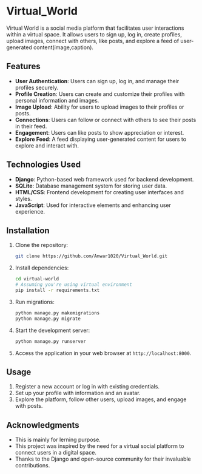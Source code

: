 # Virtual_World


Virtual World is a social media platform that facilitates user interactions within a virtual space. It allows users to sign up, log in, create profiles, upload images, connect with others, like posts, and explore a feed of user-generated content(image,caption).

## Features

- **User Authentication**: Users can sign up, log in, and manage their profiles securely.
- **Profile Creation**: Users can create and customize their profiles with personal information and images.
- **Image Upload**: Ability for users to upload images to their profiles or posts.
- **Connections**: Users can follow or connect with others to see their posts in their feed.
- **Engagement**: Users can like posts to show appreciation or interest.
- **Explore Feed**: A feed displaying user-generated content for users to explore and interact with.

## Technologies Used

- **Django**: Python-based web framework used for backend development.
- **SQLite**: Database management system for storing user data.
- **HTML/CSS**: Frontend development for creating user interfaces and styles.
- **JavaScript**: Used for interactive elements and enhancing user experience.

## Installation

1. Clone the repository:

    ```bash
    git clone https://github.com/Anwar1020/Virtual_World.git
    ```

2. Install dependencies:

    ```bash
    cd virtual-world
    # Assuming you're using virtual environment
    pip install -r requirements.txt
    ```

3. Run migrations:

    ```bash
    python manage.py makemigrations
    python manage.py migrate
    ```

4. Start the development server:

    ```bash
    python manage.py runserver
    ```

5. Access the application in your web browser at `http://localhost:8000`.

## Usage

1. Register a new account or log in with existing credentials.
2. Set up your profile with information and an avatar.
3. Explore the platform, follow other users, upload images, and engage with posts.




## Acknowledgments
- This is mainly for lerning purpose.
- This project was inspired by the need for a virtual social platform to connect users in a digital space.
- Thanks to the Django and open-source community for their invaluable contributions.

